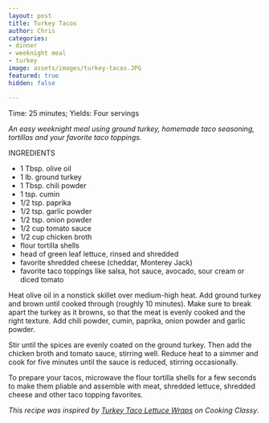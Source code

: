 ```yaml
---
layout: post
title: Turkey Tacos
author: Chris
categories:
- dinner
- weeknight meal
- turkey
image: assets/images/turkey-tacos.JPG
featured: true
hidden: false

---
```

Time: 25 minutes; Yields: Four servings

_An easy weeknight meal using ground turkey, homemade taco seasoning, tortillas and your favorite taco toppings._

INGREDIENTS

* 1 Tbsp. olive oil
* 1 lb. ground turkey
* 1 Tbsp. chili powder
* 1 tsp. cumin
* 1/2 tsp. paprika
* 1/2 tsp. garlic powder
* 1/2 tsp. onion powder
* 1/2 cup tomato sauce
* 1/2 cup chicken broth
* flour tortilla shells
* head of green leaf lettuce, rinsed and shredded
* favorite shredded cheese (cheddar, Monterey Jack)
* favorite taco toppings like salsa, hot sauce, avocado, sour cream or diced tomato

Heat olive oil in a nonstick skillet over medium-high heat. Add ground turkey and brown until cooked through (roughly 10 minutes). Make sure to break apart the turkey as it browns, so that the meat is evenly cooked and the right texture. Add chili powder, cumin, paprika, onion powder and garlic powder.

Stir until the spices are evenly coated on the ground turkey. Then add the chicken broth and tomato sauce, stirring well. Reduce heat to a simmer and cook for five minutes until the sauce is reduced, stirring occasionally.

To prepare your tacos, microwave the flour tortilla shells for a few seconds to make them pliable and assemble with meat, shredded lettuce, shredded cheese and other taco topping favorites.

_This recipe was inspired by_ [_Turkey Taco Lettuce Wraps_](https://www.cookingclassy.com/turkey-taco-lettuce-wraps/) _on Cooking Classy_.